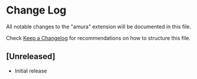 # Change Log

All notable changes to the "amura" extension will be documented in this file.

Check [Keep a Changelog](http://keepachangelog.com/) for recommendations on how to structure this file.

## [Unreleased]

- Initial release